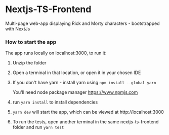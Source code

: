 # Nextjs-TS-Frontend
Multi-page web-app displaying Rick and Morty characters - bootstrapped with NextJs

### How to start the app
The app runs locally on localhost:3000, to run it:

1. Unzip the folder
2. Open a terminal in that location, or open it in your chosen IDE
3. If you don't have yarn - install yarn using
   `npm install --global yarn`

    You'll need node package manager https://www.npmjs.com

4. run `yarn install` to install dependencies
5. `yarn dev` will start the app, which can be viewed at http://localhost:3000
6. To run the tests, open another terminal in the same nextjs-ts-frontend folder and run `yarn test`
